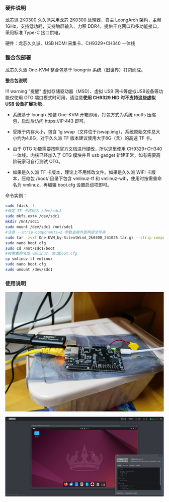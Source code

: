### 硬件说明
龙芯派 2K0300 久久派采用龙芯 2K0300 处理器，自主 LoongArch 架构，主频 1GHz，支持低功耗，支持触屏输入、力积 DDR4，提供千兆网口和多功能接口，采用标准 Type-C 接口供电。

硬件：龙芯久久派、USB HDMI 采集卡、CH9329+CH340 一体线

### 整合包部署

龙芯久久派 One-KVM 整合包基于 loongnix 系统（旧世界）打包而成。

**整合包说明**

!!! warning "提醒"
    虚拟存储驱动器（MSD）、虚拟 USB 网卡等虚拟USB设备等功能仅使用 OTG 端口模式时可用，请注意**使用 CH9329 HID 时不支持这些虚拟 USB 设备扩展功能**。

- 系统基于 loongix 预装 One-KVM 开箱即用，打包方式为系统 rootfs 压缩包，启动后访问 https://IP:443 即可。

- 受限于内存大小，包含 1g swap（文件位于/swap.img），系统原始文件总大小约为4.8G，对于久久派 TF 版本建议使用大于8G（含）的高速 TF 卡。

- 由于 OTG 功能需要按照官方文档进行硬改，所以这里使用 CH9329+CH340 一体线。内核已经加入了 OTG 模块并且 usb gadget 新建正常，如有需要高阶玩家可自行测试 OTG。

- 如果是久久派 TF 卡版本，理论上不用修改文件。如果是久久派 WIFI 卡版本，压缩包 /boot/ 目录下包含 vmlinuz-tf 和 vmlinuz-wifi，使用时按需重命名为 vmlinuz，再编辑 boot.cfg 设置启动项即可。

命令实例：

```bash
sudo fdisk -l
#假定 TF 卡路径为 /dev/sdc1
sudo mkfs.ext4 /dev/sdc1
mkdir /mnt/sdc1
sudo mount /dev/sdc1 /mnt/sdc1
#注意 --strip-components=2 参数去掉外面两层文件夹
sudo tar -zvxf One-KVM_by-SilentWind_2k0300_241025.tar.gz --strip-components=2 -C /mnt/sdc1 && sync
sudo nano boot.cfg
sudo cd /mnt/sdc1/boot
#按需重命名成 vmlinuz，修改boot.cfg
cp vmlinuz-tf vmlinuz
sudo nano boot.cfg
sudo umount /dev/sdc1
```


### 使用说明

![2k0300 0](img/1729864881297-tuya.jpg)

![2k0300 1](img/PixPin_2024-10-25_21-58-47.png)